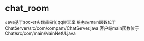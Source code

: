 # chat_room
Java基于socket实现简易仿qq聊天室
服务端main函数位于ChatServer/src/com/company/ChatServer.java
客户端main函数位于Chat/src/com/main/MainNetUI.java
